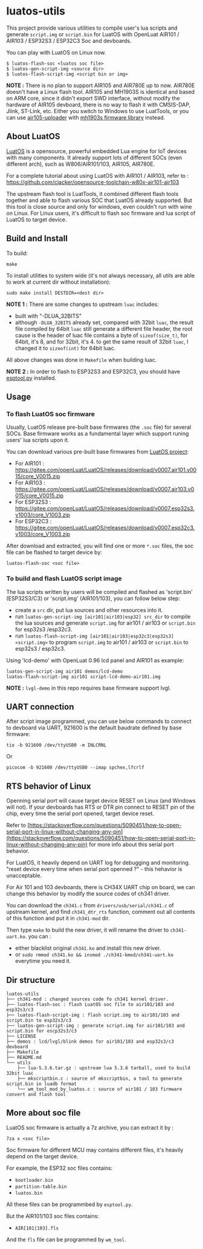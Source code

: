 # luatos-utils

This project provide various utilities to compile user's lua scripts and generate `script.img` or `script.bin` for LuatOS with OpenLuat AIR101 / AIR103 / ESP32S3 / ESP32C3 Soc and devboards.

You can play with LuatOS on Linux now.

```
$ luatos-flash-soc <luatos soc file>
$ luatos-gen-script-img <source dir>
$ luatos-flash-script-img <script bin or img>
```

**NOTE :** There is no plan to support AIR105 and AIR780E up to now. AIR780E doesn't have a Linux flash tool. AIR105 and MH1903S is identical and based on ARM core, since it didn't export SWD interface, without modify the hardware of AIR105 devboard, there is no way to flash it with CMSIS-DAP, Jlink, ST-Link, etc. Either you switch to Windows to use LuatTools, or you can use [air105-uploader](https://github.com/racerxdl/air105-uploader) with [mh1903s firmware library](https://github.com/cjacker/mh1903_firmware_library_gcc_makefile) instead.

## About LuatOS

[LuatOS](https://github.com/openLuat/LuatOS) is a opensource, powerful embedded Lua engine for IoT devices with many components. It already support lots of different SOCs (even different arch), such as W806/AIR101/103, AIR105, AIR780E. 

For a complete tutorial about using LuatOS with AIR101 / AIR103, refer to : https://github.com/cjacker/opensource-toolchain-w80x-air101-air103

The upstream flash tool is LuatTools, it combined different flash tools together and able to flash various SOC that LuatOS already supported. But this tool is close source and only for windows, even couldn't run with wine on Linux. For Linux users, it's difficult to flash soc firmware and lua script of LuatOS to target device.

## Build and Install

To build:
```
make
```

To install utilities to system wide (it's not always necessary, all utils are able to work at current dir without installation):
```
sudo make install DESTDIR=<dest dir>
```

**NOTE 1 :** There are some changes to upstream `luac` includes:
- built with "-DLUA_32BITS"
- although `-DLUA_32BITS` already set, compared with 32bit `luac`, the result file compiled by 64bit `luac` still generate a different file header, the root cause is the header of luac file contains a byte of `sizeof(size_t)`, for 64bit, it's 8, and for 32bit, it's 4. to get the same result of 32bit `luac`, I changed it to `sizeof(int)` for 64bit luac.

All above changes was done in `Makefile` when building luac.

**NOTE 2 :** In order to flash to ESP32S3 and ESP32C3, you should have [esptool.py](https://github.com/espressif/esptool) installed.

## Usage

### To flash LuatOS soc firmware

Usually, LuatOS release pre-built base firmwares (the `.soc` file) for several SOCs.
Base firmware works as a fundamental layer which support runing users' lua scripts upon it.

You can download various pre-built base firmwares from [LuatOS project](https://gitee.com/openLuat/LuatOS/releases): 

- For AIR101 : https://gitee.com/openLuat/LuatOS/releases/download/v0007.air101.v0015/core_V0015.zip
- For AIR103 : https://gitee.com/openLuat/LuatOS/releases/download/v0007.air103.v0015/core_V0015.zip
- For ESP32S3 : https://gitee.com/openLuat/LuatOS/releases/download/v0007.esp32s3.v1003/core_V1003.zip
- For ESP32C3 : https://gitee.com/openLuat/LuatOS/releases/download/v0007.esp32c3.v1003/core_V1003.zip

After download and extracted, you will find one or more `*.soc` files, the soc file can be flashed to target device by:

```
luatos-flash-soc <soc file>
```

### To build and flash LuatOS script image

The lua scripts written by users will be compiled and flashed as 'script.bin' (ESP32S3/C3) or 'script.img' (AIR101/103), you can follow below step:
- create a `src` dir, put lua sources and other resources into it.
- run `luatos-gen-script-img [air101|air103|esp32] src_dir` to compile the lua sources and generate `script.img` for air101 / air103 or `script.bin` for esp32s3 /esp32c3.
- run `luatos-flash-script-img [air101|air103|esp32c3|esp32s3] <script.img>` to program `script.img` to air101 / air103 or `script.bin` to esp32s3 / esp32c3.

Using 'lcd-demo' with OpenLuat 0.96 lcd panel and AIR101 as example:
```
luatos-gen-script-img air101 demos/lcd-demo
luatos-flash-script-img air101 script-lcd-demo-air101.img
```
**NOTE :** `lvgl-demo` in this repo requires base firmware support lvgl.


## UART connection

After script image programmed, you can use below commands to connect to devboard via UART, 921600 is the default baudrate defined by base firmware:

```
tio -b 921600 /dev/ttyUSB0 -m INLCRNL
```
Or

```
picocom -b 921600 /dev/ttyUSB0 --imap spchex,lfcrlf
```

## RTS behavior of Linux

Openning serial port will cause target device RESET on Linux (and Windows will not). If your devboards has RTS or DTR pin connect to RESET pin of the chip, every time the serial port opened, target device reset.

Refer to [https://stackoverflow.com/questions/5090451/how-to-open-serial-port-in-linux-without-changing-any-pin](https://stackoverflow.com/questions/5090451/how-to-open-serial-port-in-linux-without-changing-any-pin) for more info about this serial port behavior.

For LuatOS, it heavily depend on UART log for debugging and monitoring. "reset device every time when serial port openned ?" - this hehavior is unacceptable.

For Air 101 and 103 devboards, there is CH34X UART chip on board, we can change this behavior by modify the source codes of ch341 driver.

You can download the `ch341.c` from `drivers/usb/serial/ch341.c` of upstream kernel, and find `ch341_dtr_rts` function, comment out all contents of this function and put it in `ch341-mod` dir.

Then type `make` to build the new driver, it will rename the driver to `ch341-uart.ko`. you can :
- either blacklist original `ch341.ko` and install this new driver.
- or `sudo rmmod ch341.ko && insmod ./ch341-kmod/ch341-uart.ko` everytime you need it.
 
## Dir structure
```
luatos-utils
├── ch341-mod : changed sources code fo ch341 kernel driver.
├── luatos-flash-soc : flash LuatOS soc file to air101/103 and esp32s3/c3
├── luatos-flash-script-img : flash script.img to air101/103 and script.bin to esp32s3/c3
├── luatos-gen-script-img : generate script.img for air101/103 and script.bin for escp32s3/c3
├── LICENSE
├── demos : lcd/lvgl/blink demos for air101/103 and esp32s3/c3 devboard
├── Makefile
├── README.md
└── utils
    ├── lua-5.3.6.tar.gz : upstream lua 5.3.6 tarball, used to build 32bit luac
    ├── mkscriptbin.c : source of mkscriptbin, a tool to generate script.bin in luadb format
    └── wm_tool_mod_by_luatos.c : source of air101 / 103 firmware convert and flash tool
```

## More about soc file

LuatOS soc firmware is actually a 7z archive, you can extract it by :
```
7za x <soc file>
```

Soc firmware for different MCU may contains different files, it's heavily depend on the target device.

For example, the ESP32 soc files contains:
- `bootloader.bin`
- `partition-table.bin`
- `luatos.bin`

All these files can be programmbed by `esptool.py`.

But the AIR101/103 soc files contains:
- `AIR[101|103].fls`

And the `fls` file can be programmed by `wm_tool`.
